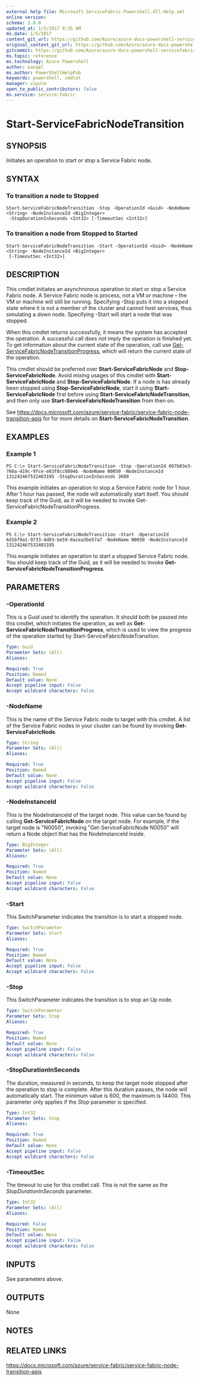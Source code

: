 ```yaml
---
external help file: Microsoft.ServiceFabric.Powershell.dll-Help.xml
online version:
schema: 2.0.0
updated_at: 1/5/2017 9:35 AM
ms.date: 1/5/2017
content_git_url: https://github.com/Azure/azure-docs-powershell-servicefabric/blob/live/Service-Fabric-cmdlets/ServiceFabric/vlatest/Start-ServiceFabricNodeTransition.md
original_content_git_url: https://github.com/Azure/azure-docs-powershell-servicefabric/blob/live/Service-Fabric-cmdlets/ServiceFabric/vlatest/Start-ServiceFabricNodeTransition.md
gitcommit: https://github.com/Azure/azure-docs-powershell-servicefabric/blob/03aee89eb616a23e79b1299ebf31adce69ba5582/Service-Fabric-cmdlets/ServiceFabric/vlatest/Start-ServiceFabricNodeTransition.md
ms.topic: reference
ms.technology: Azure Powershell
author: oanapl
ms.author: PowerShellHelpPub
keywords: powershell, cmdlet
manager: vipulm
open_to_public_contributors: false
ms.service: service-fabric
---
```


# Start-ServiceFabricNodeTransition

## SYNOPSIS
Initiates an operation to start or stop a Service Fabric node.

## SYNTAX

### To transition a node to Stopped
```
Start-ServiceFabricNodeTransition -Stop -OperationId <Guid> -NodeName <String> -NodeInstanceId <BigInteger>
 -StopDurationInSeconds <Int32> [-TimeoutSec <Int32>]
```

### To transition a node from Stopped to Started
```
Start-ServiceFabricNodeTransition -Start -OperationId <Guid> -NodeName <String> -NodeInstanceId <BigInteger>
 [-TimeoutSec <Int32>]
```

## DESCRIPTION

This cmdlet initiates an asynchronous operation to start or stop a Service Fabric node.  A Service Fabric node is process, not a VM or machine – the VM or machine will still be running.  Specifying -Stop puts it into a *stopped* state where it is not a member of the cluster and cannot host services, thus simulating a *down* node.  Specifying -Start will start a node that was stopped.

When this cmdlet returns successfully, it means the system has accepted the operation.  A successful call does not imply the operation is finished yet.  To get information about the current state of the operation, call use [Get-ServiceFabricNodeTransitionProgress](./Get-ServiceFabricNodeTransitionProgress.md), which will return the current state of the operation.  

This cmdlet should be preferred over **Start-ServiceFabricNode** and **Stop-ServiceFabricNode**.  Avoid mixing usages of this cmdlet with **Start-ServiceFabricNode** and **Stop-ServiceFabricNode**.  If a node is has already been stopped using **Stop-ServiceFabricNode**, start it using **Start-ServiceFabricNode** first before using **Start-ServiceFabricNodeTransition**, and then only use **Start-ServiceFabricNodeTransition** from then on.

See https://docs.microsoft.com/azure/service-fabric/service-fabric-node-transition-apis for for more details on **Start-ServiceFabricNodeTransition**.

## EXAMPLES

### Example 1
```
PS C:\> Start-ServiceFabricNodeTransition -Stop -OperationId 097b03e3-760a-419c-9fce-e83f8cc0894b -NodeName N0050 -NodeInstanceId 131242467532403195 -StopDurationInSeconds 3600
```

This example initiates an operation to stop a Service Fabric node for 1 hour.  After 1 hour has passed, the node will automatically start itself.  You should keep track of the Guid, as it will be needed to invoke Get-ServiceFabricNodeTransitionProgress.

### Example 2
```
PS C:\> Start-ServiceFabricNodeTransition -Start -OperationId 6d1bf9a1-9733-4d83-be59-0acea3be57a7 -NodeName N0050 -NodeInstanceId 131242467532403195
```

This example initiates an operation to start a *stopped* Service Fabric node.  You should keep track of the Guid, as it will be needed to invoke **Get-ServiceFabricNodeTransitionProgress**.

## PARAMETERS

### -OperationId
This is a Guid used to identify the operation.  It should both be passed into this cmdlet, which initiates the operation, as well as **Get-ServiceFabricNodeTransitionProgress**, which is used to view the progress of the operation started by Start-ServiceFabricNodeTransition.

```yaml
Type: Guid
Parameter Sets: (All)
Aliases:

Required: True
Position: Named
Default value: None
Accept pipeline input: False
Accept wildcard characters: False
```


### -NodeName
This is the name of the Service Fabric node to target with this cmdlet.  A list of the Service Fabric nodes in your cluster can be found by invoking **Get-ServiceFabricNode**.

```yaml
Type: String
Parameter Sets: (All)
Aliases:

Required: True
Position: Named
Default value: None
Accept pipeline input: False
Accept wildcard characters: False
```

### -NodeInstanceId

This is the NodeInstanceId of the target node.  This value can be found by calling **Get-ServiceFabricNode** on the target node.  For example, if the target node is "N0050", invoking "Get-ServiceFabricNode N0050" will return a Node object that has the NodeInstanceId inside.

```yaml
Type: BigInteger
Parameter Sets: (All)
Aliases:

Required: True
Position: Named
Default value: None
Accept pipeline input: False
Accept wildcard characters: False
```


### -Start
This SwitchParameter indicates the transition is to start a stopped node.

```yaml
Type: SwitchParameter
Parameter Sets: Start
Aliases:

Required: True
Position: Named
Default value: None
Accept pipeline input: False
Accept wildcard characters: False
```

### -Stop
This SwitchParameter indicates the transition is to stop an Up node.

```yaml
Type: SwitchParameter
Parameter Sets: Stop
Aliases:

Required: True
Position: Named
Default value: None
Accept pipeline input: False
Accept wildcard characters: False
```

### -StopDurationInSeconds
The duration, measured in seconds, to keep the target node stopped after the operation to stop is complete.  After this duration passes, the node will automatically start.  The minimum value is 600, the maximum is 14400.  This parameter only applies if the *Stop* parameter is specified.

```yaml
Type: Int32
Parameter Sets: Stop
Aliases:

Required: True
Position: Named
Default value: None
Accept pipeline input: False
Accept wildcard characters: False
```

### -TimeoutSec
The timeout to use for this cmdlet call.  This is not the same as the *StopDurationInSeconds* parameter.

```yaml
Type: Int32
Parameter Sets: (All)
Aliases:

Required: False
Position: Named
Default value: None
Accept pipeline input: False
Accept wildcard characters: False
```

## INPUTS

See parameters above.


## OUTPUTS

None

## NOTES

## RELATED LINKS

https://docs.microsoft.com/azure/service-fabric/service-fabric-node-transition-apis
